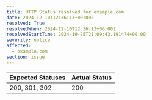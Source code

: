 ```yaml
---
title: HTTP Status resolved for example.com
date: 2024-12-10T12:36:13+00:00Z
resolved: True
resolvedWhen: 2024-12-10T12:36:13+00:00Z
resolvedStartTime: 2024-10-25T21:09:43.191474+00:00
severity: notice
affected:
  - example.com
section: issue
---
```


| Expected Statuses | Actual Status  |
|-------------------|----------------|
| 200, 301, 302 | 200 |
